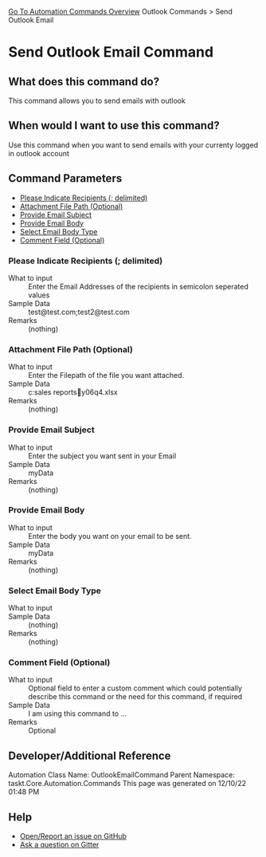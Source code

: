 <!--TITLE: Send Outlook Email Command -->
<!-- SUBTITLE: a command in the Outlook Commands group. -->
[Go To Automation Commands Overview](/automation-commands.md)
Outlook Commands &gt; Send Outlook Email


# Send Outlook Email Command


## What does this command do?
This command allows you to send emails with outlook


## When would I want to use this command?
Use this command when you want to send emails with your currenty logged in outlook account


## Command Parameters
- [Please Indicate Recipients (; delimited)](#param_0)
- [Attachment File Path (Optional)](#param_1)
- [Provide Email Subject](#param_2)
- [Provide Email Body](#param_3)
- [Select Email Body Type](#param_4)
- [Comment Field (Optional)](#param_5)


<a id="param_0"></a>
### Please Indicate Recipients (; delimited)


<dl>
<dt>What to input</dt><dd>Enter the Email Addresses of the recipients in semicolon seperated values</dd>
<dt>Sample Data</dt><dd>test@test.com;test2@test.com</dd>
<dt>Remarks</dt><dd>(nothing)</dd>
</dl>




<a id="param_1"></a>
### Attachment File Path (Optional)


<dl>
<dt>What to input</dt><dd>Enter the Filepath of the file you want attached.</dd>
<dt>Sample Data</dt><dd>c:sales reportsy06q4.xlsx</dd>
<dt>Remarks</dt><dd>(nothing)</dd>
</dl>




<a id="param_2"></a>
### Provide Email Subject


<dl>
<dt>What to input</dt><dd>Enter the subject you want sent in your Email</dd>
<dt>Sample Data</dt><dd>myData</dd>
<dt>Remarks</dt><dd>(nothing)</dd>
</dl>




<a id="param_3"></a>
### Provide Email Body


<dl>
<dt>What to input</dt><dd>Enter the body you want on your email to be sent.</dd>
<dt>Sample Data</dt><dd>myData</dd>
<dt>Remarks</dt><dd>(nothing)</dd>
</dl>




<a id="param_4"></a>
### Select Email Body Type


<dl>
<dt>What to input</dt><dd></dd>
<dt>Sample Data</dt><dd>(nothing)</dd>
<dt>Remarks</dt><dd>(nothing)</dd>
</dl>




<a id="param_5"></a>
### Comment Field (Optional)


<dl>
<dt>What to input</dt><dd>Optional field to enter a custom comment which could potentially describe this command or the need for this command, if required</dd>
<dt>Sample Data</dt><dd>I am using this command to ...</dd>
<dt>Remarks</dt><dd>Optional</dd>
</dl>




## Developer/Additional Reference
Automation Class Name: OutlookEmailCommand
Parent Namespace: taskt.Core.Automation.Commands
This page was generated on 12/10/22 01:48 PM


## Help
- [Open/Report an issue on GitHub](https://github.com/rcktrncn/taskt/issues/new)
- [Ask a question on Gitter](https://gitter.im/taskt-rpa/Lobby)
